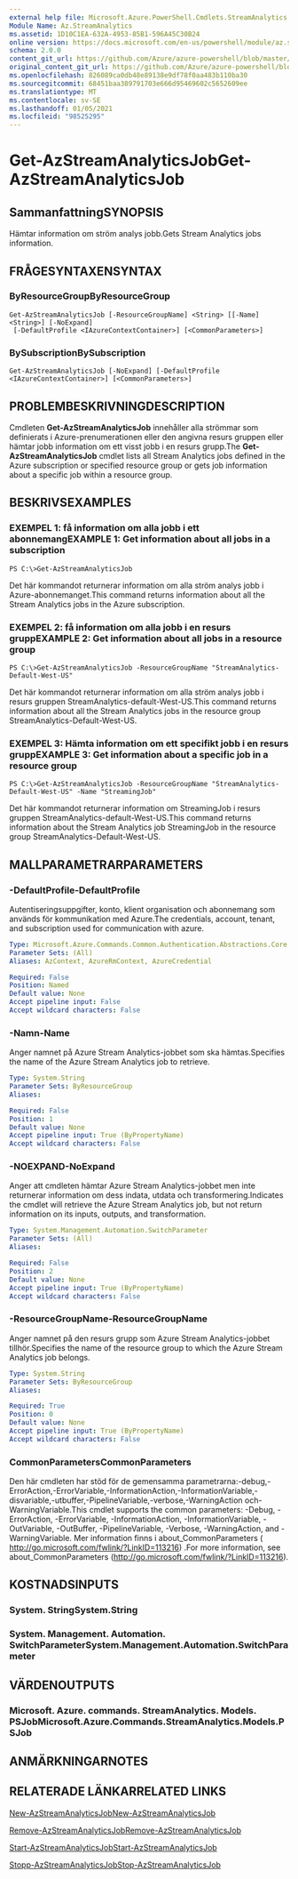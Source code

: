 ```yaml
---
external help file: Microsoft.Azure.PowerShell.Cmdlets.StreamAnalytics.dll-Help.xml
Module Name: Az.StreamAnalytics
ms.assetid: 1D10C1EA-632A-4953-85B1-596A45C30B24
online version: https://docs.microsoft.com/en-us/powershell/module/az.streamanalytics/get-azstreamanalyticsjob
schema: 2.0.0
content_git_url: https://github.com/Azure/azure-powershell/blob/master/src/StreamAnalytics/StreamAnalytics/help/Get-AzStreamAnalyticsJob.md
original_content_git_url: https://github.com/Azure/azure-powershell/blob/master/src/StreamAnalytics/StreamAnalytics/help/Get-AzStreamAnalyticsJob.md
ms.openlocfilehash: 826089ca0db48e89138e9df78f0aa483b110ba30
ms.sourcegitcommit: 68451baa389791703e666d95469602c5652609ee
ms.translationtype: MT
ms.contentlocale: sv-SE
ms.lasthandoff: 01/05/2021
ms.locfileid: "98525295"
---
```

# <span data-ttu-id="107b5-101">Get-AzStreamAnalyticsJob</span><span class="sxs-lookup"><span data-stu-id="107b5-101">Get-AzStreamAnalyticsJob</span></span>

## <span data-ttu-id="107b5-102">Sammanfattning</span><span class="sxs-lookup"><span data-stu-id="107b5-102">SYNOPSIS</span></span>
<span data-ttu-id="107b5-103">Hämtar information om ström analys jobb.</span><span class="sxs-lookup"><span data-stu-id="107b5-103">Gets Stream Analytics jobs information.</span></span>

## <span data-ttu-id="107b5-104">FRÅGESYNTAXEN</span><span class="sxs-lookup"><span data-stu-id="107b5-104">SYNTAX</span></span>

### <span data-ttu-id="107b5-105">ByResourceGroup</span><span class="sxs-lookup"><span data-stu-id="107b5-105">ByResourceGroup</span></span>
```
Get-AzStreamAnalyticsJob [-ResourceGroupName] <String> [[-Name] <String>] [-NoExpand]
 [-DefaultProfile <IAzureContextContainer>] [<CommonParameters>]
```

### <span data-ttu-id="107b5-106">BySubscription</span><span class="sxs-lookup"><span data-stu-id="107b5-106">BySubscription</span></span>
```
Get-AzStreamAnalyticsJob [-NoExpand] [-DefaultProfile <IAzureContextContainer>] [<CommonParameters>]
```

## <span data-ttu-id="107b5-107">PROBLEMBESKRIVNING</span><span class="sxs-lookup"><span data-stu-id="107b5-107">DESCRIPTION</span></span>
<span data-ttu-id="107b5-108">Cmdleten **Get-AzStreamAnalyticsJob** innehåller alla strömmar som definierats i Azure-prenumerationen eller den angivna resurs gruppen eller hämtar jobb information om ett visst jobb i en resurs grupp.</span><span class="sxs-lookup"><span data-stu-id="107b5-108">The **Get-AzStreamAnalyticsJob** cmdlet lists all Stream Analytics jobs defined in the Azure subscription or specified resource group or gets job information about a specific job within a resource group.</span></span>

## <span data-ttu-id="107b5-109">BESKRIVS</span><span class="sxs-lookup"><span data-stu-id="107b5-109">EXAMPLES</span></span>

### <span data-ttu-id="107b5-110">EXEMPEL 1: få information om alla jobb i ett abonnemang</span><span class="sxs-lookup"><span data-stu-id="107b5-110">EXAMPLE 1: Get information about all jobs in a subscription</span></span>
```
PS C:\>Get-AzStreamAnalyticsJob
```

<span data-ttu-id="107b5-111">Det här kommandot returnerar information om alla ström analys jobb i Azure-abonnemanget.</span><span class="sxs-lookup"><span data-stu-id="107b5-111">This command returns information about all the Stream Analytics jobs in the Azure subscription.</span></span>

### <span data-ttu-id="107b5-112">EXEMPEL 2: få information om alla jobb i en resurs grupp</span><span class="sxs-lookup"><span data-stu-id="107b5-112">EXAMPLE 2: Get information about all jobs in a resource group</span></span>
```
PS C:\>Get-AzStreamAnalyticsJob -ResourceGroupName "StreamAnalytics-Default-West-US"
```

<span data-ttu-id="107b5-113">Det här kommandot returnerar information om alla ström analys jobb i resurs gruppen StreamAnalytics-default-West-US.</span><span class="sxs-lookup"><span data-stu-id="107b5-113">This command returns information about all the Stream Analytics jobs in the resource group StreamAnalytics-Default-West-US.</span></span>

### <span data-ttu-id="107b5-114">EXEMPEL 3: Hämta information om ett specifikt jobb i en resurs grupp</span><span class="sxs-lookup"><span data-stu-id="107b5-114">EXAMPLE 3: Get information about a specific job in a resource group</span></span>
```
PS C:\>Get-AzStreamAnalyticsJob -ResourceGroupName "StreamAnalytics-Default-West-US" -Name "StreamingJob"
```

<span data-ttu-id="107b5-115">Det här kommandot returnerar information om StreamingJob i resurs gruppen StreamAnalytics-default-West-US.</span><span class="sxs-lookup"><span data-stu-id="107b5-115">This command returns information about the Stream Analytics job StreamingJob in the resource group StreamAnalytics-Default-West-US.</span></span>

## <span data-ttu-id="107b5-116">MALLPARAMETRAR</span><span class="sxs-lookup"><span data-stu-id="107b5-116">PARAMETERS</span></span>

### <span data-ttu-id="107b5-117">-DefaultProfile</span><span class="sxs-lookup"><span data-stu-id="107b5-117">-DefaultProfile</span></span>
<span data-ttu-id="107b5-118">Autentiseringsuppgifter, konto, klient organisation och abonnemang som används för kommunikation med Azure.</span><span class="sxs-lookup"><span data-stu-id="107b5-118">The credentials, account, tenant, and subscription used for communication with azure.</span></span>

```yaml
Type: Microsoft.Azure.Commands.Common.Authentication.Abstractions.Core.IAzureContextContainer
Parameter Sets: (All)
Aliases: AzContext, AzureRmContext, AzureCredential

Required: False
Position: Named
Default value: None
Accept pipeline input: False
Accept wildcard characters: False
```

### <span data-ttu-id="107b5-119">-Namn</span><span class="sxs-lookup"><span data-stu-id="107b5-119">-Name</span></span>
<span data-ttu-id="107b5-120">Anger namnet på Azure Stream Analytics-jobbet som ska hämtas.</span><span class="sxs-lookup"><span data-stu-id="107b5-120">Specifies the name of the Azure Stream Analytics job to retrieve.</span></span>

```yaml
Type: System.String
Parameter Sets: ByResourceGroup
Aliases:

Required: False
Position: 1
Default value: None
Accept pipeline input: True (ByPropertyName)
Accept wildcard characters: False
```

### <span data-ttu-id="107b5-121">-NOEXPAND</span><span class="sxs-lookup"><span data-stu-id="107b5-121">-NoExpand</span></span>
<span data-ttu-id="107b5-122">Anger att cmdleten hämtar Azure Stream Analytics-jobbet men inte returnerar information om dess indata, utdata och transformering.</span><span class="sxs-lookup"><span data-stu-id="107b5-122">Indicates the cmdlet will retrieve the Azure Stream Analytics job, but not return information on its inputs, outputs, and transformation.</span></span>

```yaml
Type: System.Management.Automation.SwitchParameter
Parameter Sets: (All)
Aliases:

Required: False
Position: 2
Default value: None
Accept pipeline input: True (ByPropertyName)
Accept wildcard characters: False
```

### <span data-ttu-id="107b5-123">-ResourceGroupName</span><span class="sxs-lookup"><span data-stu-id="107b5-123">-ResourceGroupName</span></span>
<span data-ttu-id="107b5-124">Anger namnet på den resurs grupp som Azure Stream Analytics-jobbet tillhör.</span><span class="sxs-lookup"><span data-stu-id="107b5-124">Specifies the name of the resource group to which the Azure Stream Analytics job belongs.</span></span>

```yaml
Type: System.String
Parameter Sets: ByResourceGroup
Aliases:

Required: True
Position: 0
Default value: None
Accept pipeline input: True (ByPropertyName)
Accept wildcard characters: False
```

### <span data-ttu-id="107b5-125">CommonParameters</span><span class="sxs-lookup"><span data-stu-id="107b5-125">CommonParameters</span></span>
<span data-ttu-id="107b5-126">Den här cmdleten har stöd för de gemensamma parametrarna:-debug,-ErrorAction,-ErrorVariable,-InformationAction,-InformationVariable,-disvariable,-utbuffer,-PipelineVariable,-verbose,-WarningAction och-WarningVariable.</span><span class="sxs-lookup"><span data-stu-id="107b5-126">This cmdlet supports the common parameters: -Debug, -ErrorAction, -ErrorVariable, -InformationAction, -InformationVariable, -OutVariable, -OutBuffer, -PipelineVariable, -Verbose, -WarningAction, and -WarningVariable.</span></span> <span data-ttu-id="107b5-127">Mer information finns i about_CommonParameters ( http://go.microsoft.com/fwlink/?LinkID=113216) .</span><span class="sxs-lookup"><span data-stu-id="107b5-127">For more information, see about_CommonParameters (http://go.microsoft.com/fwlink/?LinkID=113216).</span></span>

## <span data-ttu-id="107b5-128">KOSTNADS</span><span class="sxs-lookup"><span data-stu-id="107b5-128">INPUTS</span></span>

### <span data-ttu-id="107b5-129">System. String</span><span class="sxs-lookup"><span data-stu-id="107b5-129">System.String</span></span>

### <span data-ttu-id="107b5-130">System. Management. Automation. SwitchParameter</span><span class="sxs-lookup"><span data-stu-id="107b5-130">System.Management.Automation.SwitchParameter</span></span>

## <span data-ttu-id="107b5-131">VÄRDEN</span><span class="sxs-lookup"><span data-stu-id="107b5-131">OUTPUTS</span></span>

### <span data-ttu-id="107b5-132">Microsoft. Azure. commands. StreamAnalytics. Models. PSJob</span><span class="sxs-lookup"><span data-stu-id="107b5-132">Microsoft.Azure.Commands.StreamAnalytics.Models.PSJob</span></span>

## <span data-ttu-id="107b5-133">ANMÄRKNINGAR</span><span class="sxs-lookup"><span data-stu-id="107b5-133">NOTES</span></span>

## <span data-ttu-id="107b5-134">RELATERADE LÄNKAR</span><span class="sxs-lookup"><span data-stu-id="107b5-134">RELATED LINKS</span></span>

[<span data-ttu-id="107b5-135">New-AzStreamAnalyticsJob</span><span class="sxs-lookup"><span data-stu-id="107b5-135">New-AzStreamAnalyticsJob</span></span>](./New-AzStreamAnalyticsJob.md)

[<span data-ttu-id="107b5-136">Remove-AzStreamAnalyticsJob</span><span class="sxs-lookup"><span data-stu-id="107b5-136">Remove-AzStreamAnalyticsJob</span></span>](./Remove-AzStreamAnalyticsJob.md)

[<span data-ttu-id="107b5-137">Start-AzStreamAnalyticsJob</span><span class="sxs-lookup"><span data-stu-id="107b5-137">Start-AzStreamAnalyticsJob</span></span>](./Start-AzStreamAnalyticsJob.md)

[<span data-ttu-id="107b5-138">Stopp-AzStreamAnalyticsJob</span><span class="sxs-lookup"><span data-stu-id="107b5-138">Stop-AzStreamAnalyticsJob</span></span>](./Stop-AzStreamAnalyticsJob.md)


